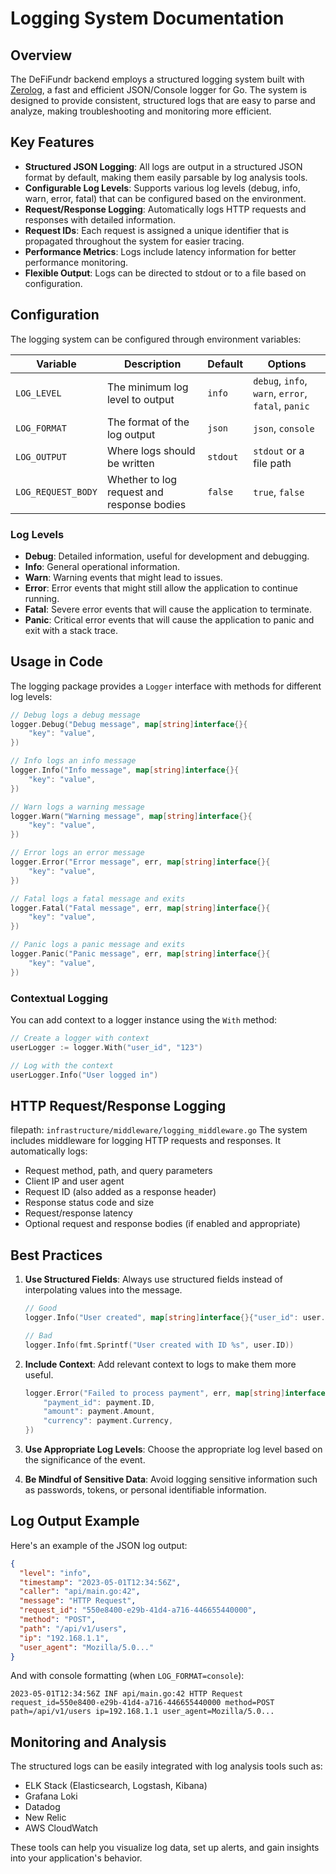 # Logging System Documentation

## Overview

The DeFiFundr backend employs a structured logging system built with [Zerolog](https://github.com/rs/zerolog), a fast and efficient JSON/Console logger for Go. The system is designed to provide consistent, structured logs that are easy to parse and analyze, making troubleshooting and monitoring more efficient.

## Key Features

- **Structured JSON Logging**: All logs are output in a structured JSON format by default, making them easily parsable by log analysis tools.
- **Configurable Log Levels**: Supports various log levels (debug, info, warn, error, fatal) that can be configured based on the environment.
- **Request/Response Logging**: Automatically logs HTTP requests and responses with detailed information.
- **Request IDs**: Each request is assigned a unique identifier that is propagated throughout the system for easier tracing.
- **Performance Metrics**: Logs include latency information for better performance monitoring.
- **Flexible Output**: Logs can be directed to stdout or to a file based on configuration.

## Configuration

The logging system can be configured through environment variables:

| Variable | Description | Default | Options |
|----------|-------------|---------|---------|
| `LOG_LEVEL` | The minimum log level to output | `info` | `debug`, `info`, `warn`, `error`, `fatal`, `panic` |
| `LOG_FORMAT` | The format of the log output | `json` | `json`, `console` |
| `LOG_OUTPUT` | Where logs should be written | `stdout` | `stdout` or a file path |
| `LOG_REQUEST_BODY` | Whether to log request and response bodies | `false` | `true`, `false` |

### Log Levels

- **Debug**: Detailed information, useful for development and debugging.
- **Info**: General operational information.
- **Warn**: Warning events that might lead to issues.
- **Error**: Error events that might still allow the application to continue running.
- **Fatal**: Severe error events that will cause the application to terminate.
- **Panic**: Critical error events that will cause the application to panic and exit with a stack trace.

## Usage in Code

The logging package provides a `Logger` interface with methods for different log levels:

```go
// Debug logs a debug message
logger.Debug("Debug message", map[string]interface{}{
    "key": "value",
})

// Info logs an info message
logger.Info("Info message", map[string]interface{}{
    "key": "value",
})

// Warn logs a warning message
logger.Warn("Warning message", map[string]interface{}{
    "key": "value",
})

// Error logs an error message
logger.Error("Error message", err, map[string]interface{}{
    "key": "value",
})

// Fatal logs a fatal message and exits
logger.Fatal("Fatal message", err, map[string]interface{}{
    "key": "value",
})

// Panic logs a panic message and exits
logger.Panic("Panic message", err, map[string]interface{}{
    "key": "value",
})
```

### Contextual Logging

You can add context to a logger instance using the `With` method:

```go
// Create a logger with context
userLogger := logger.With("user_id", "123")

// Log with the context
userLogger.Info("User logged in")
```

## HTTP Request/Response Logging
filepath: `infrastructure/middleware/logging_middleware.go`
The system includes middleware for logging HTTP requests and responses. It automatically logs:

- Request method, path, and query parameters
- Client IP and user agent
- Request ID (also added as a response header)
- Response status code and size
- Request/response latency
- Optional request and response bodies (if enabled and appropriate)

## Best Practices

1. **Use Structured Fields**: Always use structured fields instead of interpolating values into the message.
   ```go
   // Good
   logger.Info("User created", map[string]interface{}{"user_id": user.ID})
   
   // Bad
   logger.Info(fmt.Sprintf("User created with ID %s", user.ID))
   ```

2. **Include Context**: Add relevant context to logs to make them more useful.
   ```go
   logger.Error("Failed to process payment", err, map[string]interface{}{
       "payment_id": payment.ID,
       "amount": payment.Amount,
       "currency": payment.Currency,
   })
   ```

3. **Use Appropriate Log Levels**: Choose the appropriate log level based on the significance of the event.

4. **Be Mindful of Sensitive Data**: Avoid logging sensitive information such as passwords, tokens, or personal identifiable information.

## Log Output Example

Here's an example of the JSON log output:

```json
{
  "level": "info",
  "timestamp": "2023-05-01T12:34:56Z",
  "caller": "api/main.go:42",
  "message": "HTTP Request",
  "request_id": "550e8400-e29b-41d4-a716-446655440000",
  "method": "POST",
  "path": "/api/v1/users",
  "ip": "192.168.1.1",
  "user_agent": "Mozilla/5.0..."
}
```

And with console formatting (when `LOG_FORMAT=console`):

```
2023-05-01T12:34:56Z INF api/main.go:42 HTTP Request request_id=550e8400-e29b-41d4-a716-446655440000 method=POST path=/api/v1/users ip=192.168.1.1 user_agent=Mozilla/5.0...
```

## Monitoring and Analysis

The structured logs can be easily integrated with log analysis tools such as:

- ELK Stack (Elasticsearch, Logstash, Kibana)
- Grafana Loki
- Datadog
- New Relic
- AWS CloudWatch

These tools can help you visualize log data, set up alerts, and gain insights into your application's behavior. 